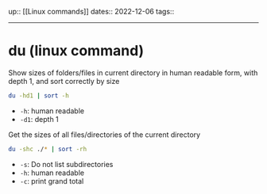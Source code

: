 up:: [[Linux commands]]
dates:: 2022-12-06
tags:: 

---

# du (linux command)

Show sizes of folders/files in current directory in human readable form, with depth 1, and sort correctly by size

```bash
du -hd1 | sort -h
```

- `-h`: human readable
- `-d1`: depth 1

Get the sizes of all files/directories of the current directory

```bash
du -shc ./* | sort -rh
```

- `-s`: Do not list subdirectories
- `-h`: human readable
- `-c`: print grand total
